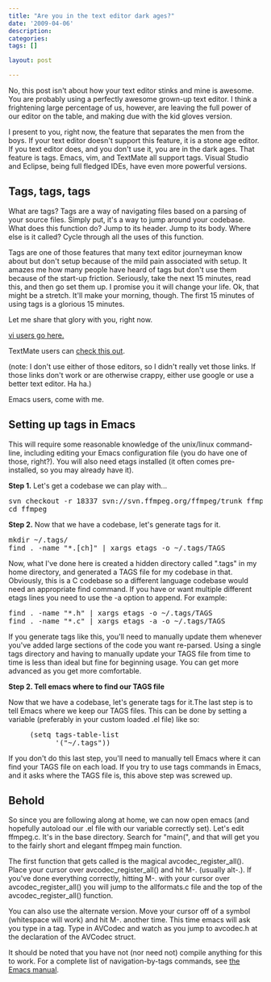 ```yaml
---
title: "Are you in the text editor dark ages?"
date: '2009-04-06'
description:
categories:
tags: []

layout: post

---
```

No, this post isn't about how your text editor stinks and mine is awesome. You are probably using a perfectly awesome grown-up text editor. I think a frightening large percentage of us, however, are leaving the full power of our editor on the table, and making due with the kid gloves version.

I present to you, right now, the feature that separates the men from the boys. If your text editor doesn't support this feature, it is a stone age editor. If you text editor does, and you don't use it, you are in the dark ages. That feature is tags. Emacs, vim, and TextMate all support tags. Visual Studio and Eclipse, being full fledged IDEs, have even more powerful versions.
<h2>Tags, tags, tags</h2>
What are tags? Tags are a way of navigating files based on a parsing of your source files. Simply put, it's a way to jump around your codebase. What does this function do? Jump to its header. Jump to its body. Where else is it called? Cycle through all the uses of this function.

Tags are one of those features that many text editor journeyman know about but don't setup because of the mild pain associated with setup. It amazes me how many people have heard of tags but don't use them because of the start-up friction. Seriously, take the next 15 minutes, read this, and then go set them up. I promise you it will change your life. Ok, that might be a stretch. It'll make your morning, though. The first 15 minutes of using tags is a glorious 15 minutes.

Let me share that glory with you, right now.

<a href="http://www.vmunix.com/vim/tags.html">vi users go here.</a>

TextMate users can <a href="http://www.cocoabits.com/TmCodeBrowser/">check this out</a>.

(note: I don't use either of those editors, so I didn't really vet those links. If those links don't work or are otherwise crappy, either use google or use a better text editor. Ha ha.)

Emacs users, come with me.
<h2>Setting up tags in Emacs</h2>
This will require some reasonable knowledge of the unix/linux command-line, including editing your Emacs configuration file (you do have one of those, right?). You will also need etags installed (it often comes pre-installed, so you may already have it).

**Step 1.** Let's get a codebase we can play with...
<pre>svn checkout -r 18337 svn://svn.ffmpeg.org/ffmpeg/trunk ffmpeg
cd ffmpeg</pre>
**Step 2.** Now that we have a codebase, let's generate tags for it.
<pre>mkdir ~/.tags/
find . -name "*.[ch]" | xargs etags -o ~/.tags/TAGS</pre>
Now, what I've done here is created a hidden directory called ".tags" in my home directory, and generated a TAGS file for my codebase in that. Obviously, this is a C codebase so a different language codebase would need an appropriate find command. If you have or want multiple different etags lines you need to use the -a option to append. For example:
<pre>find . -name "*.h" | xargs etags -o ~/.tags/TAGS
find . -name "*.c" | xargs etags -a -o ~/.tags/TAGS</pre>
If you generate tags like this, you'll need to manually update them whenever you've added large sections of the code you want re-parsed. Using a single tags directory and having to manually update your TAGS file from time to time is less than ideal but fine for beginning usage. You can get more advanced as you get more comfortable.

**Step 2. Tell emacs where to find our TAGS file**

Now that we have a codebase, let's generate tags for it.The last step is to tell Emacs where we keep our TAGS files. This can be done by setting a variable (preferably in your custom loaded .el file) like so:
<pre>     (setq tags-table-list
           '("~/.tags"))</pre>
If you don't do this last step, you'll need to manually tell Emacs where it can find your TAGS file on each load. If you try to use tags commands in Emacs, and it asks where the TAGS file is, this above step was screwed up.
<h2>Behold</h2>
So since you are following along at home, we can now open emacs (and hopefully autoload our .el file with our variable correctly set). Let's edit ffmpeg.c. It's in the base directory. Search for "main(", and that will get you to the fairly short and elegant ffmpeg main function.

The first function that gets called is the magical avcodec_register_all(). Place your cursor over avcodec_register_all() and hit M-. (usually alt-.). If you've done everything correctly, hitting M-. with your cursor over avcodec_register_all() you will jump to the allformats.c file and the top of the avcodec_register_all() function.

You can also use the alternate version. Move your cursor off of a symbol (whitespace will work) and hit M-. another time. This time emacs will ask you type in a tag. Type in AVCodec and watch as you jump to avcodec.h at the declaration of the AVCodec struct.

It should be noted that you have not (nor need not) compile anything for this to work. For a complete list of navigation-by-tags commands, see <a href="http://www.gnu.org/software/emacs/manual/html_node/emacs/Tags.html#Tags">the Emacs manual</a>.
